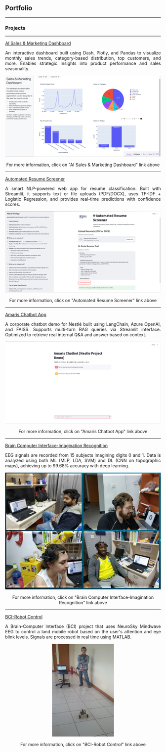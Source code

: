 ## Portfolio

---

### Projects


---

[AI Sales & Marketing Dashboard](https://github.com/Melvin555/ai-dashboard-sales-marketing)
<p align="justify">
    An interactive dashboard built using Dash, Plotly, and Pandas to visualize monthly sales trends, category-based distribution, top customers, and more. Enables strategic insights into product performance and sales seasonality.
</p>
<p align="center">
    <img src="images/dashboard_figure.png?raw=true" width="600">
</p>
<p align="center">
    For more information, click on "AI Sales & Marketing Dashboard" link above
</p>

---

[Automated Resume Screener](https://github.com/Melvin555/automated-resume-screener)
<p align="justify">
    A smart NLP-powered web app for resume classification. Built with Streamlit, it supports text or file uploads (PDF/DOCX), uses TF-IDF + Logistic Regression, and provides real-time predictions with confidence scores.
</p>
<p align="center">
    <img src="images/prediction_ui.png?raw=true" width="600">
</p>
<p align="center">
    For more information, click on "Automated Resume Screener" link above
</p>

---

[Amaris Chatbot App](https://github.com/Melvin555/melvin-proto-chatbotapp)
<p align="justify">
    A corporate chatbot demo for Nestlé built using LangChain, Azure OpenAI, and FAISS. Supports multi-turn RAG queries via Streamlit interface. Optimized to retrieve real internal Q&A and answer based on context.
</p>
<p align="center">
    <img src="https://raw.githubusercontent.com/Melvin555/melvin-proto-chatbotapp/main/figure/webchat_ui.png" width="600">
</p>
<p align="center">
    For more information, click on "Amaris Chatbot App" link above
</p>

---

[Brain Computer Interface-Imagination Recognition](/BCI-Imagination)
<p align="justify">
    EEG signals are recorded from 15 subjects imagining digits 0 and 1. Data is analyzed using both ML (MLP, LDA, SVM) and DL (CNN on topographic maps), achieving up to 99.68% accuracy with deep learning.
</p>
<p align="center">
    <img src="images/BCI-Imagination.jpg?raw=true">
</p>
<p align="center">
    For more information, click on "Brain Computer Interface-Imagination Recognition" link above
</p>

---

[BCI-Robot Control](/BCI-RobotControl)
<p align="justify">
    A Brain-Computer Interface (BCI) project that uses NeuroSky Mindwave EEG to control a land mobile robot based on the user's attention and eye blink levels. Signals are processed in real time using MATLAB.
</p>
<p align="center">
    <img src="images/218405.jpg?raw=true" height="300" width="200">
</p>
<p align="center">
    For more information, click on "BCI-Robot Control" link above
</p>
